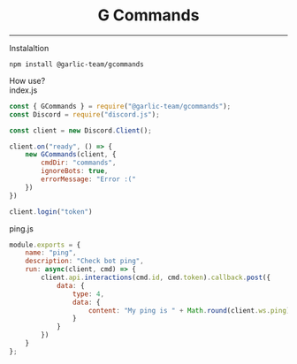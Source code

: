 <div align="center">
    <h1>G Commands</h1>
</div>

---

Instalaltion
```
npm install @garlic-team/gcommands
```

How use?<br>
index.js
```js
const { GCommands } = require("@garlic-team/gcommands");
const Discord = require("discord.js");

const client = new Discord.Client();

client.on("ready", () => {
    new GCommands(client, {
        cmdDir: "commands",
        ignoreBots: true,
        errorMessage: "Error :("
    })
})

client.login("token")
```

ping.js
```js
module.exports = {
	name: "ping",
	description: "Check bot ping",
	run: async(client, cmd) => {
		client.api.interactions(cmd.id, cmd.token).callback.post({
			data: {
				type: 4,
				data: {
					content: "My ping is " + Math.round(client.ws.ping) + "ms"
				}
			}
		})
	}
};
```
